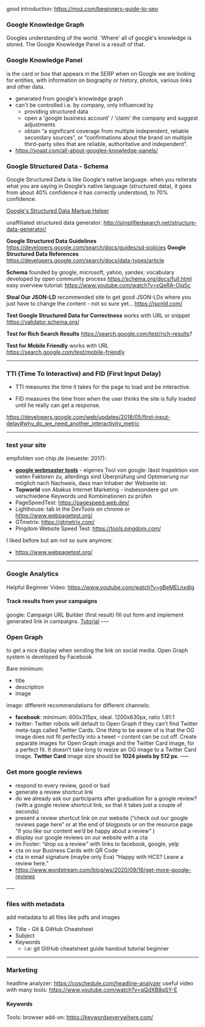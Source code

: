 good introduction: https://moz.com/beginners-guide-to-seo


### Google Knowledge Graph
Googles understanding of the world. 'Where' all of google's knowledge is stored. The Google Knowledge Panel is a result of that.

### Google Knowledge Panel
is the card or box that appears in the SERP when on Google we are looking for entities, with information on biography or history, photos, various links and other data.
- generated from google's knowledge graph
- can't be controlled i.e. by company, only influenced by
  - providing structured data
  - open a 'google business account' / 'claim' the company and suggest adjustments
  - obtain “a significant coverage from multiple independent, reliable secondary sources”, or “confirmations about the brand on multiple third-party sites that are reliable, authoritative and independent”.
- https://yoast.com/all-about-googles-knowledge-panels/

### Google Structured Data - Schema
Google Structured Data is like Google's native language.
when you reiterate what you are saying in Google’s native language (structured data), it goes from about 40% confidence it has correctly understood, to 70% confidence.

[Google's Structured Data Markup Helper ](https://www.google.com/webmasters/markup-helper)

unaffiliated structured data generator: http://simplifiedsearch.net/structure-data-generator/

**Google Structured Data Guidelines**
https://developers.google.com/search/docs/guides/sd-policies
**Google Structured Data References**
https://developers.google.com/search/docs/data-types/article


**Schema**
founded by google, microsoft, yahoo, yandex; vocabulary developed by open community process
https://schema.org/docs/full.html
easy overview tutorial:
https://www.youtube.com/watch?v=xQeRA-Ojq5c


**Steal Our JSON-LD**
recommended site to get good JSON-LDs where you just have to change the content - not so sure yet...
https://jsonld.com/


**Test Google Structured Data for Correctness**
works with URL or snippet
https://validator.schema.org/


**Test for Rich Search Results**
https://search.google.com/test/rich-results? 


**Test for Mobile Friendly**
works with URL
https://search.google.com/test/mobile-friendly
___


### TTI (Time To Interactive) and FID (First Input Delay)
- TTI measures the time it takes for the page to load and be interactive.

- FID measures the time from when the user thinks the site is fully loaded until he really can get a response.

https://developers.google.com/web/updates/2018/05/first-input-delay#why_do_we_need_another_interactivity_metric
___


### test your site
empfohlen von chip.de (neueste: 2017):
- **[google webmaster tools](https://www.google.com/webmasters/tools/home?hl=de)** - eigenes Tool von google: lässt Inspektion von vielen Faktoren zu, allerdings sind Überprüfung und Optimierung nur möglich nach Nachweis, dass man Inhaber der Webseite ist.
- **Topworld** von Abakus Internet Marketing - insbesondere gut um verschiedene Keywords und Kombinationen zu prüfen
- PageSpeedTest: https://pagespeed.web.dev/
- Lighthouse: tab in the DevTools on chrome or https://www.webpagetest.org/
- GTmetrix: https://gtmetrix.com/
- Pingdom Website Speed Test: https://tools.pingdom.com/

I liked before but am not so sure anymore:
- https://www.webpagetest.org/
___


### Google Analytics
Helpful Beginner Video: https://www.youtube.com/watch?v=gBeMELnxdIg

#### Track results from your campaigns
google: Campaign URL Builder (first result)
fill out form and implement generated link in campaigns.
[Tutorial](https://youtu.be/gBeMELnxdIg?t=1437)
–––


### Open Graph
to get a nice display when sending the link on social media.
Open Graph system is developed by Facebook

Bare minimum: 
- title
- description
- image

image:
different recommendations for different channels:
- **facebook**: minimum: 600x315px, ideal. 1200x630px, ratio 1.91:1
- twitter: Twitter robots will default to Open Graph if they can’t find Twitter meta-tags called Twitter Cards.
One thing to be aware of is that the OG image does not fit perfectly into a tweet – content can be cut off.
Create separate images for Open Graph image and the Twitter Card image, for a perfect fit. It doesn’t take long to resize an OG image to a Twitter Card image.
**Twitter Card** image size should be **1024 pixels by 512 px**.
–––

### Get more google reviews
- respond to every review, good or bad
- generate a review shortcut link 
- do we already ask our participants after graduation for a google review? (with a google review shortcut link, so that it takes just a couple of seconds)
- present a review shortcut link on our website (“check out our google reviews page here” or at the end of blogposts or on the resource page “if you like our content we’d be happy about a review” )
- display our google reviews on our website with a cta
- im Footer: “drop us a review” with links to facebook, google, yelp
- cta on our Business Cards with QR Code
- cta in email signature (maybe only Eva) “Happy with HCS? Leave a review here.”
- https://www.wordstream.com/blog/ws/2020/09/16/get-more-google-reviews

–––

### files with metadata
add metadata to all files like pdfs and images
- Title - Git & GitHub Cheatsheet
- Subject
- Keywords
  - i.e: git GitHub cheatsheet guide handout tutorial beginner
___


### Marketing
headline analyzer: https://coschedule.com/headline-analyzer
useful video with many tools: https://www.youtube.com/watch?v=qQdXB8qSY-E

#### Keywords
Tools:
browser add-on: https://keywordseverywhere.com/

